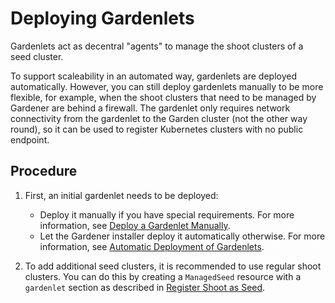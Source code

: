 # Deploying Gardenlets

Gardenlets act as decentral "agents" to manage the shoot clusters of a seed cluster.

To support scaleability in an automated way, gardenlets are deployed automatically. However, you can still deploy gardenlets manually to be more flexible, for example, when the shoot clusters that need to be managed by Gardener are behind a firewall. The gardenlet only requires network connectivity from the gardenlet to the Garden cluster (not the other way round), so it can be used to register Kubernetes clusters with no public endpoint.

## Procedure

1. First, an initial gardenlet needs to be deployed:

   * Deploy it manually if you have special requirements. For more information, see [Deploy a Gardenlet Manually](deploy_gardenlet_manually.md).
   * Let the Gardener installer deploy it automatically otherwise.  For more information, see [Automatic Deployment of Gardenlets](deploy_gardenlet_automatically.md).

1. To add additional seed clusters, it is recommended to use regular shoot clusters. You can do this by creating a `ManagedSeed` resource with a `gardenlet` section as described in [Register Shoot as Seed](../operations/managed_seed.md).
